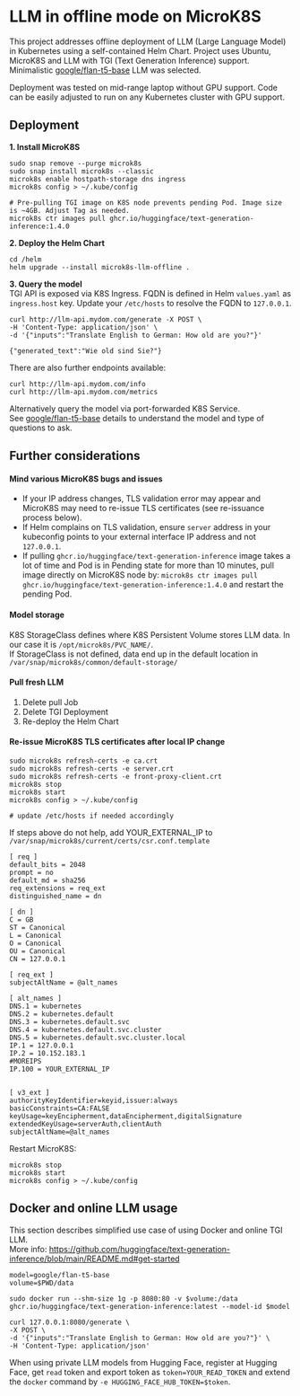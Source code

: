 # LLM in offline mode on MicroK8S

This project addresses offline deployment of LLM (Large Language Model) in Kubernetes using a self-contained Helm Chart.
Project uses Ubuntu,  MicroK8S and LLM with TGI (Text Generation Inference) support. Minimalistic [google/flan-t5-base](https://huggingface.co/google/flan-t5-base) LLM was selected.

Deployment was tested on mid-range laptop without GPU support. Code can be easily adjusted to run on any Kubernetes cluster with GPU support.

## Deployment
**1. Install MicroK8S**
```
sudo snap remove --purge microk8s
sudo snap install microk8s --classic
microk8s enable hostpath-storage dns ingress
microk8s config > ~/.kube/config

# Pre-pulling TGI image on K8S node prevents pending Pod. Image size is ~4GB. Adjust Tag as needed.
microk8s ctr images pull ghcr.io/huggingface/text-generation-inference:1.4.0 
```
**2. Deploy the Helm Chart**
```
cd /helm
helm upgrade --install microk8s-llm-offline .
```

**3. Query the model**  
TGI API is exposed via K8S Ingress. FQDN is defined in Helm `values.yaml` as `ingress.host` key. Update your `/etc/hosts` to resolve the FQDN to `127.0.0.1`.
```
curl http://llm-api.mydom.com/generate -X POST \
-H 'Content-Type: application/json' \
-d '{"inputs":"Translate English to German: How old are you?"}' 

{"generated_text":"Wie old sind Sie?"}
```

There are also further endpoints available:
```
curl http://llm-api.mydom.com/info
curl http://llm-api.mydom.com/metrics
```

Alternatively query the model via port-forwarded K8S Service.  
See [google/flan-t5-base](https://huggingface.co/google/flan-t5-base) details to understand the model and type of questions to ask.

## Further considerations
#### Mind various MicroK8S bugs and issues
- If your IP address changes, TLS validation error may appear and MicroK8S may need to re-issue TLS certificates (see re-issuance process below).
- If Helm complains on TLS validation, ensure `server` address in your kubeconfig points to your external interface IP address and not `127.0.0.1`.  
- If pulling `ghcr.io/huggingface/text-generation-inference` image takes a lot of time and Pod is in Pending state for more than 10 minutes, pull image directly on MicroK8S node by: `microk8s ctr images pull ghcr.io/huggingface/text-generation-inference:1.4.0` and restart the pending Pod.

#### Model storage
K8S StorageClass defines where K8S Persistent Volume stores LLM data. In our case it is `/opt/microk8s/PVC_NAME/`.  
If StorageClass is not defined, data end up in the default location in `/var/snap/microk8s/common/default-storage/`

#### Pull fresh LLM
1. Delete pull Job
2. Delete TGI Deployment
3. Re-deploy the Helm Chart

#### Re-issue MicroK8S TLS certificates after local IP change
```
sudo microk8s refresh-certs -e ca.crt
sudo microk8s refresh-certs -e server.crt
sudo microk8s refresh-certs -e front-proxy-client.crt
microk8s stop
microk8s start
microk8s config > ~/.kube/config

# update /etc/hosts if needed accordingly
```

If steps above do not help, add YOUR_EXTERNAL_IP to `/var/snap/microk8s/current/certs/csr.conf.template`
```
[ req ]
default_bits = 2048
prompt = no
default_md = sha256
req_extensions = req_ext
distinguished_name = dn

[ dn ]
C = GB
ST = Canonical
L = Canonical
O = Canonical
OU = Canonical
CN = 127.0.0.1

[ req_ext ]
subjectAltName = @alt_names

[ alt_names ]
DNS.1 = kubernetes
DNS.2 = kubernetes.default
DNS.3 = kubernetes.default.svc
DNS.4 = kubernetes.default.svc.cluster
DNS.5 = kubernetes.default.svc.cluster.local
IP.1 = 127.0.0.1
IP.2 = 10.152.183.1
#MOREIPS
IP.100 = YOUR_EXTERNAL_IP


[ v3_ext ]
authorityKeyIdentifier=keyid,issuer:always
basicConstraints=CA:FALSE
keyUsage=keyEncipherment,dataEncipherment,digitalSignature
extendedKeyUsage=serverAuth,clientAuth
subjectAltName=@alt_names
```
  
Restart MicroK8S:
```
microk8s stop
microk8s start
microk8s config > ~/.kube/config
```

## Docker and online LLM usage
This section describes simplified use case of using Docker and online TGI LLM.  
More info: https://github.com/huggingface/text-generation-inference/blob/main/README.md#get-started

```
model=google/flan-t5-base
volume=$PWD/data

sudo docker run --shm-size 1g -p 8080:80 -v $volume:/data ghcr.io/huggingface/text-generation-inference:latest --model-id $model

curl 127.0.0.1:8080/generate \
-X POST \
-d '{"inputs":"Translate English to German: How old are you?"}' \
-H 'Content-Type: application/json'
```

When using private LLM models from Hugging Face, register at Hugging Face, get `read` token and export token as `token=YOUR_READ_TOKEN` and extend the `docker` command by `-e HUGGING_FACE_HUB_TOKEN=$token`.